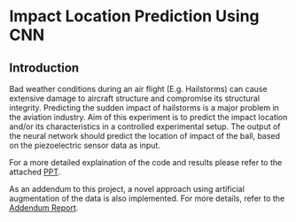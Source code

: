 # Impact Location Prediction Using CNN

## Introduction

Bad weather conditions during an air flight (E.g. Hailstorms) can cause extensive damage to aircraft structure and compromise its structural integrity. Predicting the sudden impact of hailstorms is a major problem in the aviation industry. Aim of this experiment is to predict the impact location and/or its characteristics in a controlled experimental setup. The output of the neural network should predict the location of impact of the ball, based on the piezoelectric sensor data as input.

For a more detailed explaination of the code and results please refer to the attached [PPT](Report.pdf). 

As an addendum to this project, a novel approach using artificial augmentation of the data is also implemented. For more details, refer to the [Addendum Report](Addendum_Report.pdf).
